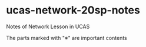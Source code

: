 # ucas-network-20sp-notes

Notes of Network Lesson in UCAS

The parts marked with "※" are important contents
